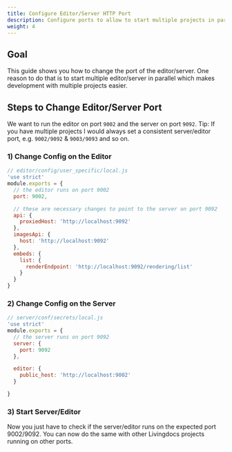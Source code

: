 ```yaml
---
title: Configure Editor/Server HTTP Port
description: Configure ports to allow to start multiple projects in parallel
weight: 4
---
```


## Goal

This guide shows you how to change the port of the editor/server. One reason to do that is to start multiple editor/server in parallel which makes development with multiple projects easier.

## Steps to Change Editor/Server Port

We want to run the editor on port `9002` and the server on port `9092`. Tip: If you have multiple projects I would always set a consistent server/editor port, e.g. `9002/9092` & `9003/9093` and so on.

### 1) Change Config on the Editor

```js
// editor/config/user_specific/local.js
'use strict'
module.exports = {
  // the editor runs on port 9002
  port: 9002,

  // these are necessary changes to point to the server on port 9092
  api: {
    proxiedHost: 'http://localhost:9092'
  },
  imagesApi: {
    host: 'http://localhost:9092'
  },
  embeds: {
    list: {
      renderEndpoint: 'http://localhost:9092/rendering/list'
    }
  }
}
```

### 2) Change Config on the Server

```js
// server/conf/secrets/local.js
'use strict'
module.exports = {
  // the server runs on port 9092
  server: {
    port: 9092
  },

  editor: {
    public_host: 'http://localhost:9002'
  }

}
```

### 3) Start Server/Editor

Now you just have to check if the server/editor runs on the expected port 9002/9092. You can now do the same with other Livingdocs projects running on other ports.